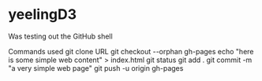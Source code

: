 # yeelingD3
Was testing out the GitHub shell

Commands used 
git clone URL
git checkout --orphan gh-pages
echo "here is some simple web content" > index.html
git status 
git add .
git commit -m "a very simple web page"
git push -u origin gh-pages
